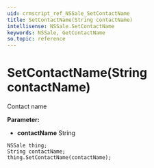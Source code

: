 ```yaml
---
uid: crmscript_ref_NSSale_SetContactName
title: SetContactName(String contactName)
intellisense: NSSale.SetContactName
keywords: NSSale, GetContactName
so.topic: reference
---
```


# SetContactName(String contactName)

Contact name

**Parameter:** 
 - **contactName** String

```crmscript
NSSale thing;
String contactName;
thing.SetContactName(contactName);
```

